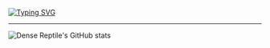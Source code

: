 
[![Typing SVG](https://readme-typing-svg.herokuapp.com?font=JetBrains+Mono&size=42&color=008ADA&center=true&vCenter=true&width=1080&lines=Welcome;Bienvenue;Willkommen;%E3%82%88%E3%81%86%E3%81%93%E3%81%9D;%E6%AC%A2%E8%BF%8E;Tervetuloa;Bienvenido;V%C3%A4lkommen;%D0%94%D0%BE%D0%B1%D1%80%D0%BE+%D0%BF%D0%BE%D0%B6%D0%B0%D0%BB%D0%BE%D0%B2%D0%B0%D1%82%D1%8C)](https://git.io/typing-svg)

---

![Dense Reptile's GitHub stats](https://github-readme-stats.vercel.app/api?username=densereptile&show_icons=true&theme=radical)
